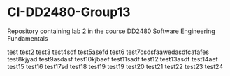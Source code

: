 # CI-DD2480-Group13
Repository containing lab 2 in the course DD2480 Software Engineering Fundamentals

test
test2
test3
test4sdf
test5asefd
test6
test7csdsfaawedasdfcafafes
test8kjyad
test9asdasf
test10kjbaef
test11sadf
test12
test13asdf
test14aef
test15
test16
test17sd
test18
test19
test19
test20
test21
test22
test23
test24
